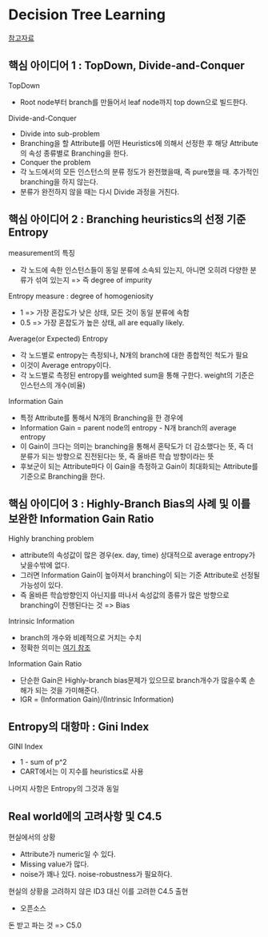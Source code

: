 
# Decision Tree Learning

[참고자료](http://www.ke.tu-darmstadt.de/lehre/archiv/ws0809/mldm/dt.pdf)


## 핵심 아이디어 1 : TopDown, Divide-and-Conquer

TopDown

* Root node부터 branch를 만들어서 leaf node까지 top down으로 빌드한다.

Divide-and-Conquer

* Divide into sub-problem
 * Branching을 할 Attribute를 어떤 Heuristics에 의해서 선정한 후 해당 Attribute의 속성 종류별로 Branching을 한다.
* Conquer the problem
 * 각 노드에서의 모든 인스턴스의 분류 정도가 완전했을때, 즉 pure했을 때. 추가적인 branching을 하지 않는다.
 * 분류가 완전하지 않을 때는 다시 Divide 과정을 거친다.


## 핵심 아이디어 2 : Branching heuristics의 선정 기준 Entropy

measurement의 특징
* 각 노드에 속한 인스턴스들이 동일 분류에 소속되 있는지, 아니면 오히려 다양한 분류가 섞여 있는지 => 즉 degree of impurity

Entropy measure : degree of homogeniosity
* 1 => 가장 혼잡도가 낮은 상태, 모든 것이 동일 분류에 속함
* 0.5 => 가장 혼잡도가 높은 상태, all are equally likely.

Average(or Expected) Entropy
* 각 노드별로 entropy는 측정되나, N개의 branch에 대한 종합적인 척도가 필요
* 이것이 Average entropy이다.
* 각 노드별로 측정된 entropy를 weighted sum을 통해 구한다. weight의 기준은 인스턴스의 개수(비율)

Information Gain
* 특정 Attribute를 통해서 N개의 Branching을 한 경우에
* Information Gain = parent node의 entropy - N개 branch의 average entropy
* 이 Gain이 크다는 의미는 branching을 통해서 혼탁도가 더 감소했다는 뜻, 즉 더 분류가 되는 방향으로 진전된다는 뜻, 즉 올바른 학습 방향이라는 뜻
* 후보군이 되는 Attribute마다 이 Gain을 측정하고 Gain이 최대화되는 Attribute를 기준으로 Branching을 한다.

## 핵심 아이디어 3 : Highly-Branch Bias의 사례 및 이를 보완한 Information Gain Ratio

Highly branching problem
* attribute의 속성값이 많은 경우(ex. day, time) 상대적으로 average entropy가 낮을수밖에 없다.
* 그러면 Information Gain이 높아져서 branching이 되는 기준 Attribute로 선정될 가능성이 있다.
* 즉 올바른 학습방향인지 아닌지를 떠나서 속성값의 종류가 많은 방향으로 branching이 진행된다는 것 => Bias

Intrinsic Information
* branch의 개수와 비례적으로 거치는 수치
* 정확한 의미는 [여기 참조](https://en.wikipedia.org/wiki/Information_gain_ratio)

Information Gain Ratio
* 단순한 Gain은 Highly-branch bias문제가 있으므로 branch개수가 많을수록 손해가 되는 것을 가미해준다.
* IGR = (Information Gain)/(Intrinsic Information)

## Entropy의 대항마 : Gini Index

GINI Index
* 1 - sum of p^2
* CART에서는 이 지수를 heuristics로 사용

나머지 사항은 Entropy의 그것과 동일


## Real world에의 고려사항 및 C4.5

현실에서의 상황
* Attribute가 numeric일 수 있다.
* Missing value가 많다.
* noise가 꽤나 있다. noise-robustness가 필요하다.

현실의 상황을 고려하지 않은 ID3 대신 이를 고려한 C4.5 출현
* 오픈소스

돈 받고 파는 것 => C5.0





















